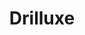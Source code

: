---
title: Drilluxe
avoidOrder: 1
launchDate: 2023-01-01
platformType: Long-Term Crypto Mining
referralLink: https://drilluxe.cc/?ref=Adam0115
description: "With Drilluxe, the more power (Split Hash) you have, the more you can get."
teamRewards: "The platform encourages user acquisition by offering team commissions and referral rewards. More information is accessible on the official website."
tags: avoid
avoidDescription: Hash stopped working, and there was no money coming in. Best to steer clear.

keyFeatures:
 - 
    header: Different Types
    feature: Use different types of crypto, eg. Tether, Bitcoin, Lite coin. 
 -
    header: Referral bonus lvl 1
    feature: Every deposit on first level referrals will give you tether equivalent to 15% + 3 s/h.
 -
    header: Referral bonus lvl 2
    feature: 5% for each new deposit of second level referrals.


socials:
 - 
    brand: Telegram
    title: Telegram group
    link: https://t.me/+DgGebaW_NidmZWQy
    shortLink: +DgGebaW_NidmZWQy

website: https://drilluxe.cc/
---